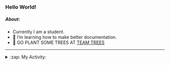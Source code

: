 ### Hello World!

##### About:
- Currently I am a student.
- 🌱 I’m learning how to make better documentation.
- 🌱 GO PLANT SOME TREES AT [TEAM TREES](https://teamtrees.org/)

---
<details>
  <summary>:zap: My Activity:</summary>
  
<!--START_SECTION:waka-->
![Code Time](http://img.shields.io/badge/Code%20Time-1%2C136%20hrs%207%20mins-blue)

**I'm a Night 🦉** 

```text
🌞 Morning                1328 commits        ██░░░░░░░░░░░░░░░░░░░░░░░   08.97 % 
🌆 Daytime                5300 commits        █████████░░░░░░░░░░░░░░░░   35.81 % 
🌃 Evening                4277 commits        ███████░░░░░░░░░░░░░░░░░░   28.90 % 
🌙 Night                  3894 commits        ███████░░░░░░░░░░░░░░░░░░   26.31 % 
```
📅 **I'm Most Productive on Wednesday** 

```text
Monday                   2252 commits        ████░░░░░░░░░░░░░░░░░░░░░   15.22 % 
Tuesday                  1903 commits        ███░░░░░░░░░░░░░░░░░░░░░░   12.86 % 
Wednesday                3420 commits        ██████░░░░░░░░░░░░░░░░░░░   23.11 % 
Thursday                 1818 commits        ███░░░░░░░░░░░░░░░░░░░░░░   12.28 % 
Friday                   1435 commits        ██░░░░░░░░░░░░░░░░░░░░░░░   09.70 % 
Saturday                 1323 commits        ██░░░░░░░░░░░░░░░░░░░░░░░   08.94 % 
Sunday                   2648 commits        ████░░░░░░░░░░░░░░░░░░░░░   17.89 % 
```


📊 **This Week I Spent My Time On** 

```text
🔥 Editors: 
VS Code                  29 mins             █████████████████████████   100.00 % 

🐱‍💻 Projects: 
CSF22                    20 mins             █████████████████░░░░░░░░   68.67 % 
praise                   9 mins              ████████░░░░░░░░░░░░░░░░░   31.33 % 
```


 Last Updated on 22/06/2023 12:09:03 UTC
<!--END_SECTION:waka-->
</details>
